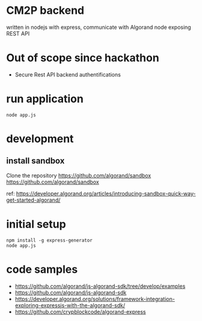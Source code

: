 # CM2P backend

written in nodejs with express, communicate with Algorand node exposing REST API

# Out of scope since hackathon

* Secure Rest API backend authentifications

# run application

`node app.js`

# development

## install sandbox
Clone the repository https://github.com/algorand/sandbox
https://github.com/algorand/sandbox


ref: https://developer.algorand.org/articles/introducing-sandbox-quick-way-get-started-algorand/


# initial setup

```
npm install -g express-generator
node app.js
```

# code samples
* https://github.com/algorand/js-algorand-sdk/tree/develop/examples
* https://github.com/algorand/js-algorand-sdk
* https://developer.algorand.org/solutions/framework-integration-exploring-expressjs-with-the-algorand-sdk/
* https://github.com/crypblockcode/algorand-express

